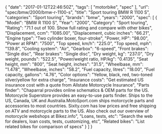 {
    "date": "2017-01-12T22:46:50Z",
    "tags": [
        "motorbike",
        "spec"
    ],
    "url": "spec\/bmw\/2000\/bmw-r-1100-s",
    "title": "Sport touring BMW R 1100 S",
    "categories": "Sport touring",
    "brands": "bmw",
    "years": "2000",
    "spec": [
        {
            "Model": "BMW R 1100 S",
            "Year": "2000",
            "Category": "Sport touring",
            "Rating": "71.1 out of 100. Show full rating and compare with other bikes",
            "Displacement, ccm": "1085.00",
            "Displacement, cubic inches": "66.21",
            "Engine type": "Two cylinder boxer, four-stroke",
            "Power, HP": "98.00",
            "Power at RPM": "7500",
            "Top speed, km\/h": "225.0",
            "Top speed, mph": "139.8",
            "Cooling system": "Air",
            "Gearbox": "6-speed",
            "Front brakes": "Single disc",
            "Rear brakes": "Single disc",
            "Dry weight, kg": "237.0",
            "Dry weight, pounds": "522.5",
            "Power\/weight ratio, HP\/kg": "0.4135",
            "Seat height, mm": "800",
            "Seat height, inches": "31.5",
            "Wheelbase, mm": "1.478",
            "Wheelbase, inches": "58.2",
            "Fuel capacity, litres": "18.00",
            "Fuel capacity, gallons": "4.76",
            "Color options": "Yellow, black, red, two-toned silver\/yellow for extra charge",
            "Insurance costs": "Get estimated US insurance cost with a quote from Allstate Motorcycle Insurance",
            "Parts finder": "Chaparral provides online schematics & OEM parts for the US.   Motorcycle Superstore provides an easy-to-use parts finder. Ships to the US, Canada, UK and Australia.MotoSport.com ships motorcycle parts and accessories to most countries.    Sixity.com has low prices and free shipping on ATV and motorcycle parts to the US. Also check out our overview of motorcycle webshops at Bikez.info",
            "Loans, tests, etc": "Search the web for dealers, loan costs, tests, customizing, etc",
            "Related bikes": "List related bikes for comparison of specs"
        }
    ]
}
